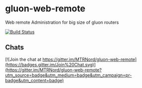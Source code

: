 gluon-web-remote
================

Web remote Administration for big size of gluon routers

[![Build Status](https://travis-ci.org/MTRNord/gluon-web-remote.svg?branch=develop)](https://travis-ci.org/MTRNord/gluon-web-remote)

Chats
-----

[![Join the chat at https://gitter.im/MTRNord/gluon-web-remote](https://badges.gitter.im/Join%20Chat.svg)](https://gitter.im/MTRNord/gluon-web-remote?utm_source=badge&utm_medium=badge&utm_campaign=pr-badge&utm_content=badge)
